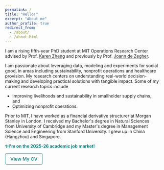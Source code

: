 ```yaml
---
permalink: /
title: "Hello!"
excerpt: "About me"
author_profile: true
redirect_from: 
  - /about/
  - /about.html
---
```


I am a rising fifth-year PhD student at MIT Operations Research Center advised by Prof. [Karen Zheng](https://mitmgmtfaculty.mit.edu/yanchong/) and previously by Prof. [Joann de Zegher](https://mitsloan.mit.edu/staff/directory/joann-de-zegher). 

I am passionate about leveraging data, modeling and experiments for social good, in areas including sustainability, nonprofit operations and healthcare provision. My research centers on understanding real-world decision-making and developing practical solutions with tangible impact. Some of my current research topics include
* Improving livelihoods and sustainability in smallholder supply chains, and
* Optimizing nonprofit operations.

Prior to MIT, I have worked as a financial derivative structurer at Morgan Stanley in London. I received my Bachelor's degree in Natural Sciences from University of Cambridge and my Master's degree in Management Science and Engineering from Stanford University. I grew up in China (Hangzhou) and Singapore. 

**<span style="color: #008080;">✨I'm on the 2025-26 academic job market!</span>**

<a href="/files/Yuan_CV.pdf" target="_blank" style="
  display: inline-block;
  padding: 8px 16px;
  border: 1.5px solid #008080;
  color: #008080;
  border-radius: 6px;
  text-decoration: none;
  font-weight: 500;
  font-size: 0.95rem;
">
View My CV
</a>
